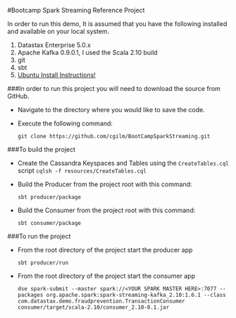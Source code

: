 #Bootcamp Spark Streaming Reference Project

In order to run this demo, It is assumed that you have the following installed and available on your local system.

  1. Datastax Enterprise 5.0.x
  2. Apache Kafka 0.9.0.1, I used the Scala 2.10 build
  3. git
  4. sbt
  5. [Ubuntu Install Instructions!](docs/prerequisites.md)

###In order to run this project you will need to download the source from GitHub.

  * Navigate to the directory where you would like to save the code.
  * Execute the following command:
  
  
       `git clone https://github.com/cgilm/BootCampSparkStreaming.git`
  
###To build the project

  * Create the Cassandra Keyspaces and Tables using the `CreateTables.cql` script
    `cqlsh -f resources/CreateTables.cql`    

  * Build the Producer from the project root with this command:
  
    `sbt producer/package`
      
  * Build the Consumer from the project root  with this command:
  
    `sbt consumer/package`
  
###To run the project
  * From the root directory of the project start the producer app
  
    `sbt producer/run`
    
  
  * From the root directory of the project start the consumer app
  
    `dse spark-submit --master spark://<YOUR SPARK MASTER HERE>:7077 --packages org.apache.spark:spark-streaming-kafka_2.10:1.6.1 --class com.datastax.demo.fraudprevention.TransactionConsumer consumer/target/scala-2.10/consumer_2.10-0.1.jar`
    
  
